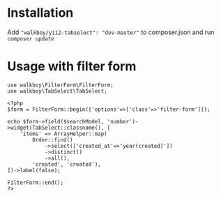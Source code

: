 # Installation
Add `"walkboy/yii2-tabselect": "dev-master"` to composer.json and run `composer update`

# Usage with filter form
```
use walkboy\FilterForm\FilterForm;
use walkboy\TabSelect\TabSelect;

<?php
$form = FilterForm::begin(['options'=>['class'=>'filter-form']]);

echo $form->field($searchModel, 'number')->widget(TabSelect::classname(), [
    'items' => ArrayHelper::map(
		Order::find()
			->select(['created_at'=>'year(created)'])
			->distinct()
		    ->all(), 
		'created', 'created'),
])->label(false);

FilterForm::end();
?>
```
